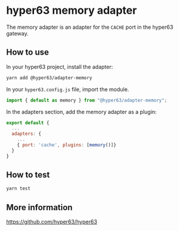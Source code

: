 # hyper63 memory adapter

The memory adapter is an adapter for the `CACHE` port in the hyper63 gateway.

## How to use

In your hyper63 project, install the adapter:

```sh
yarn add @hyper63/adapter-memory
```

In your `hyper63.config.js` file, import the module.

```js
import { default as memory } from "@hyper63/adapter-memory";
```

In the adapters section, add the memory adapter as a plugin:

```js
export default {
  ...
  adapters: {
    ...
    { port: 'cache', plugins: [memory()]}
  }
}
```

## How to test

```sh
yarn test
```

## More information

https://github.com/hyper63/hyper63
